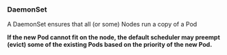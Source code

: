 ### DaemonSet

A DaemonSet ensures that all (or some) Nodes run a copy of a Pod

**If the new Pod cannot fit on the node, the default scheduler may preempt (evict) some of the existing Pods based on the priority of the new Pod.**